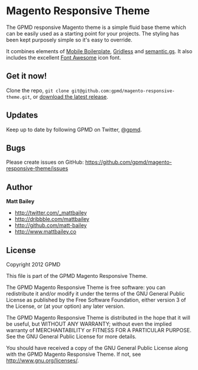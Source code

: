 Magento Responsive Theme
========================

The GPMD responsive Magento theme is a simple fluid base theme which can be easily used as a starting point for your projects. The styling has been kept purposely simple so it's easy to override.

It combines elements of [Mobile Boilerplate](https://github.com/h5bp/mobile-boilerplate/), [Gridless](http://thatcoolguy.github.com/gridless-boilerplate/) and [semantic.gs](http://semantic.gs/). It also includes the excellent [Font Awesome](http://fortawesome.github.com/Font-Awesome/) icon font.


Get it now!
-----------

Clone the repo, `git clone git@github.com:gpmd/magento-responsive-theme.git`, or [download the latest release](https://github.com/gpmd/magento-responsive-theme/zipball/master).


Updates
-------

Keep up to date by following GPMD on Twitter, [@gpmd](https://twitter.com/gpmd).


Bugs
----

Please create issues on GitHub: https://github.com/gpmd/magento-responsive-theme/issues


Author
------

**Matt Bailey**

+ http://twitter.com/_mattbailey
+ http://dribbble.com/mattbailey
+ http://github.com/matt-bailey
+ http://www.mattbailey.co


License
-------

Copyright 2012 GPMD

This file is part of the GPMD Magento Responsive Theme.

The GPMD Magento Responsive Theme is free software: you can redistribute it and/or modify it under the terms of the GNU General Public License as published by the Free Software Foundation, either version 3 of the License, or (at your option) any later version.

The GPMD Magento Responsive Theme is distributed in the hope that it will be useful, but WITHOUT ANY WARRANTY; without even the implied warranty of MERCHANTABILITY or FITNESS FOR A PARTICULAR PURPOSE. See the GNU General Public License for more details.

You should have received a copy of the GNU General Public License along with the GPMD Magento Responsive Theme. If not, see http://www.gnu.org/licenses/.